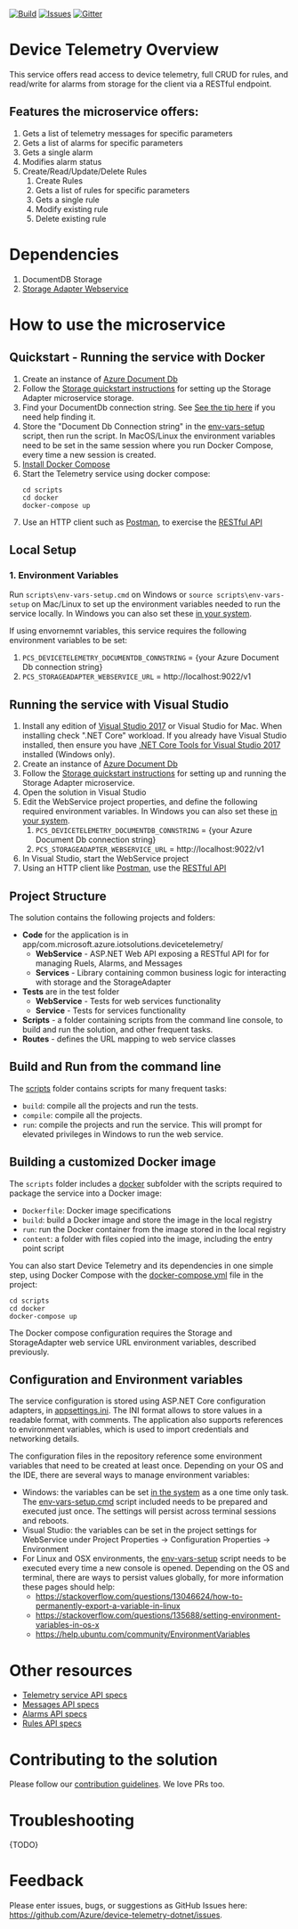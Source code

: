 [![Build][build-badge]][build-url]
[![Issues][issues-badge]][issues-url]
[![Gitter][gitter-badge]][gitter-url]

Device Telemetry Overview
==========================

This service offers read access to device telemetry, full CRUD for rules, and read/write for
alarms from storage for the client via a RESTful endpoint.

## Features the microservice offers:
1. Gets a list of telemetry messages for specific parameters
1. Gets a list of alarms for specific parameters
1. Gets a single alarm
1. Modifies alarm status
1. Create/Read/Update/Delete Rules
    1. Create Rules
    1. Gets a list of rules for specific parameters
    1. Gets a single rule
    1. Modify existing rule
    1. Delete existing rule

# Dependencies
1. DocumentDB Storage
1. [Storage Adapter Webservice](https://github.com/Azure/pcs-storage-adapter-dotnet)

How to use the microservice
===========================
## Quickstart - Running the service with Docker

1. Create an instance of [Azure Document Db][documentdb-url]
1. Follow the [Storage quickstart instructions][storageadapter-url]
   for setting up the Storage Adapter microservice storage.
1. Find your DocumentDb connection string. See
   [See the tip here][azurestorageconnstring-url] if you
   need help finding it.
1. Store the "Document Db Connection string" in the [env-vars-setup](scripts)
   script, then run the script. In MacOS/Linux the environment variables
   need to be set in the same session where you run Docker Compose,
   every time a new session is created.
1. [Install Docker Compose][docker-compose-install-url]
1. Start the Telemetry service using docker compose:
   ```
   cd scripts
   cd docker
   docker-compose up
   ```
1. Use an HTTP client such as [Postman][postman-url], to exercise the
   [RESTful API][project-wiki]

## Local Setup
### 1. Environment Variables

Run `scripts\env-vars-setup.cmd` on Windows or `source scripts\env-vars-setup`
on Mac/Linux to set up the environment variables needed to run the service locally.
In Windows you can also set these [in your system][windows-envvars-howto-url].

If using envornemnt variables, this service requires the following environment
variables to be set:
   1. `PCS_DEVICETELEMETRY_DOCUMENTDB_CONNSTRING` = {your Azure Document Db connection string}
   1. `PCS_STORAGEADAPTER_WEBSERVICE_URL` = http://localhost:9022/v1

## Running the service with Visual Studio

1. Install any edition of [Visual Studio 2017][vs-install-url] or Visual
   Studio for Mac. When installing check ".NET Core" workload. If you
   already have Visual Studio installed, then ensure you have
   [.NET Core Tools for Visual Studio 2017][dotnetcore-tools-url]
   installed (Windows only).
1. Create an instance of [Azure Document Db][documentdb-url]
1. Follow the [Storage quickstart instructions][storageadapter-url]
   for setting up and running the Storage Adapter microservice.
1. Open the solution in Visual Studio
1. Edit the WebService project properties, and
   define the following required environment variables. In Windows
   you can also set these [in your system][windows-envvars-howto-url].
   1. `PCS_DEVICETELEMETRY_DOCUMENTDB_CONNSTRING` = {your Azure Document Db connection string}
   1. `PCS_STORAGEADAPTER_WEBSERVICE_URL` = http://localhost:9022/v1
1. In Visual Studio, start the WebService project
1. Using an HTTP client like [Postman][postman-url],
   use the [RESTful API][project-wiki]

## Project Structure

The solution contains the following projects and folders:

* **Code** for the application is in app/com.microsoft.azure.iotsolutions.devicetelemetry/
    * **WebService** - ASP.NET Web API exposing a RESTful API for for managing Ruels,
    Alarms, and Messages
    * **Services** - Library containing common business logic for interacting with
    storage and the StorageAdapter
* **Tests** are in the test folder
    * **WebService** - Tests for web services functionality
    * **Service** - Tests for services functionality
* **Scripts** - a folder containing scripts from the command line console,
  to build and run the solution, and other frequent tasks.
* **Routes** - defines the URL mapping to web service classes

## Build and Run from the command line

The [scripts](scripts) folder contains scripts for many frequent tasks:

* `build`: compile all the projects and run the tests.
* `compile`: compile all the projects.
* `run`: compile the projects and run the service. This will prompt for
  elevated privileges in Windows to run the web service.

## Building a customized Docker image

The `scripts` folder includes a [docker](scripts/docker) subfolder with the
scripts required to package the service into a Docker image:

* `Dockerfile`: Docker image specifications
* `build`: build a Docker image and store the image in the local registry
* `run`: run the Docker container from the image stored in the local registry
* `content`: a folder with files copied into the image, including the entry
  point script

You can also start Device Telemetry and its dependencies in one simple step,
using Docker Compose with the
[docker-compose.yml](scripts/docker/docker-compose.yml) file in the project:

```
cd scripts
cd docker
docker-compose up
```

The Docker compose configuration requires the Storage and StorageAdapter web
service URL environment variables, described previously.

## Configuration and Environment variables

The service configuration is stored using ASP.NET Core configuration
adapters, in [appsettings.ini](WebService/appsettings.ini). The INI format allows to
store values in a readable format, with comments. The application also
supports references to environment variables, which is used to import
credentials and networking details.

The configuration files in the repository reference some environment
variables that need to be created at least once. Depending on your OS and
the IDE, there are several ways to manage environment variables:

* Windows: the variables can be set [in the system][windows-envvars-howto-url]
  as a one time only task. The
  [env-vars-setup.cmd](scripts/env-vars-setup.cmd) script included needs to
  be prepared and executed just once. The settings will persist across
  terminal sessions and reboots.
* Visual Studio: the variables can be set in the project settings for WebService
  under Project Properties -> Configuration
  Properties -> Environment
* For Linux and OSX environments, the [env-vars-setup](scripts/env-vars-setup)
  script needs to be executed every time a new console is opened.
  Depending on the OS and terminal, there are ways to persist values
  globally, for more information these pages should help:
  * https://stackoverflow.com/questions/13046624/how-to-permanently-export-a-variable-in-linux
  * https://stackoverflow.com/questions/135688/setting-environment-variables-in-os-x
  * https://help.ubuntu.com/community/EnvironmentVariables

Other resources
===============

* [Telemetry service API specs](wiki/%5BAPI-Specifications%5D-Service)
* [Messages API specs](wiki/%5BAPI-Specifications%5D-Messages)
* [Alarms API specs](wiki/%5BAPI-Specifications%5D-Alarms)
* [Rules API specs](wiki/%5BAPI-Specifications%5D-Rules)

Contributing to the solution
============================

Please follow our [contribution guidelines](CONTRIBUTING.md).  We love PRs too.

Troubleshooting
===============

{TODO}

Feedback
==========

Please enter issues, bugs, or suggestions as GitHub Issues here: https://github.com/Azure/device-telemetry-dotnet/issues.

[build-badge]: https://img.shields.io/travis/Azure/device-telemetry-dotnet.svg
[build-url]: https://travis-ci.org/Azure/device-telemetry-dotnet
[issues-badge]: https://img.shields.io/github/issues/azure/device-telemetry-dotnet.svg
[issues-url]: https://github.com/azure/device-telemetry-dotnet/issues
[gitter-badge]: https://img.shields.io/gitter/room/azure/iot-pcs.js.svg
[gitter-url]: https://gitter.im/azure/iot-pcs
[project-wiki]: https://github.com/Azure/device-telemetry-dotnet/wiki/%5BAPI-Specifications%5D-Messages
[documentdb-url]: https://docs.microsoft.com/en-us/azure/cosmos-db/create-documentdb-dotnet
[storageadapter-url]: https://github.com/Azure/pcs-storage-adapter-dotnet/blob/master/README.md
[azurestorageconnstring-url]: https://docs.microsoft.com/en-us/azure/storage/common/storage-configure-connection-string#create-a-connection-string-for-an-azure-storage-account
[postman-url]: https://www.getpostman.com
[vs-install-url]: https://www.visualstudio.com/downloads
[dotnetcore-tools-url]: https://www.microsoft.com/net/core#windowsvs2017
[windows-envvars-howto-url]: https://superuser.com/questions/949560/how-do-i-set-system-environment-variables-in-windows-10
[docker-compose-install-url]: https://docs.docker.com/compose/install
